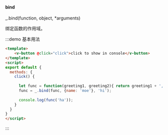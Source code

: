 #### bind

_.bind(function, object, *arguments) 

绑定函数的作用域。

:::demo 基本用法
```html
<template>
    <v-button @click="click">click to show in console</v-button>
</template>
<script>
export default {
  methods: {
    click() {
      
      let func = function(greeting1, greeting2){ return greeting1 + ',' + greeting2 + ': ' + this.name };
      func = _.bind(func, {name: 'moe'}, 'hi');
      
      console.log(func('ha'));
    }
  }
}
</script>
```
:::
